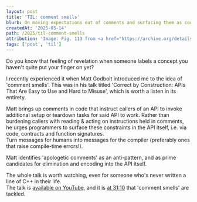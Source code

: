 ```yaml
---
layout: post
title: 'TIL: comment smells'
blurb: On moving expectations out of comments and surfacing them as code.
createdAt: '2025-05-14'
path: /2025/til-comment-smells
attribution: 'Image: Fig. 113 from <a href="https://archive.org/details/plainhometalkabo00foot/page/n11/mode/2up" target="_blank"><em>Plain Home Talk</em> (1896)</a> by Edward B. Foote, out of copyright.'
tags: ['post', 'til']
---
```


Do you know that feeling of revelation when someone labels a concept you haven't quite put your finger on yet?

I recently experienced it when Matt Godbolt introduced me to the idea of 'comment smells'. This was in his talk titled 'Correct by Construction: APIs That Are Easy to Use and Hard to Misuse', which is worth a listen in its entirety.

Matt brings up comments in code that instruct callers of an API to invoke additional setup or teardown tasks for said API to work.
Rather than burdening callers with reading & acting on instructions held in comments, he urges programmers to surface these constraints in the API itself, i.e. via code, contracts and function signatures.  
Turn messages for humans into messages for the compiler (preferably ones that raise compile-time errors!).

Matt identifies 'apologetic comments' as an anti-pattern, and as prime candidates for elimination and encoding into the API itself.

The whole talk is worth watching, even for someone who's never written a line of C++ in their life.  
The talk is <a href="https://youtu.be/nLSm3Haxz0I" target="_blank">available on YouTube</a>, and it is <a href="https://youtu.be/nLSm3Haxz0I?feature=shared&t=1870" target="_blank">at 31:10</a> that 'comment smells' are tackled.

